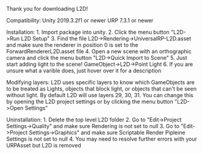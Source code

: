 Thank you for downloading L2D!

Compatibility:
	Unity 2019.3.2f1 or newer
	URP 7.3.1 or newer

Installation: 
	1. Import package into unity.
	2. Click the menu button "L2D->Run L2D Setup"
	3. Find the file L2D->Rendering->UniversalRP-L2D.asset and make sure the renderer in position 0 
		is set to the ForwardRendererL2D.asset file
	4. Open a new scene with an orthographic camera and click the menu button "L2D->Quick Import to Scene"
	5. Just start adding light to the scene! GameObject->L2D->Point Light
	6. If you are unsure what a varible does, just hover over it for a description

Modifying layers:
	L2D uses specific layers to know which GameObjects are to be treated as Lights,
	objects that block light, or objects that can't be seen without light. By default
	L2D will use layers 29, 30, 31. You can change this by opening the L2D project
	settings or by clicking the menu button "L2D->Open Settings"

Uninstallation:
	1. Delete the top level L2D folder
	2. Go to "Edit->Project Settings->Quality" and make sure Rendering is not set to null
	3. Go to "Edit->Project Settings->Graphics" and make sure Scriptable Render
	   Pipleine Settings is not set to null
	4. You may need to resolve further errors with your URPAsset but L2D is removed